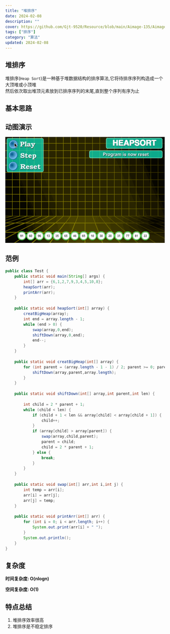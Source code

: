 ```yaml
---
title: "堆排序"
date: 2024-02-08
description: ""
cover: https://github.com/Gjt-9520/Resource/blob/main/Aimage-135/Aimage12.jpg?raw=true
tags: ["排序"]
category: "算法"
updated: 2024-02-08
---
```


## 堆排序

堆排序(`Heap Sort`)是一种基于堆数据结构的排序算法,它将待排序序列构造成一个大顶堆或小顶堆            
然后依次取出堆顶元素放到已排序序列的末尾,直到整个序列有序为止

## 基本思路



## 动图演示

![堆排序](../images/堆排序.png)

## 范例 

```java
public class Test {
    public static void main(String[] args) {
        int[] arr = {6,1,2,7,9,3,4,5,10,8};
        heapSort(arr);
        printArr(arr);
    }

    public static void heapSort(int[] array) {
        creatBigHeap(array);
        int end = array.length - 1;
        while (end > 0) {
            swap(array,0,end);
            shiftDown(array,0,end);
            end--;
        }
    }

    public static void creatBigHeap(int[] array) {
        for (int parent = (array.length - 1 - 1) / 2; parent >= 0; parent--) {
            shiftDown(array,parent,array.length);
        }
    }

    public static void shiftDown(int[] array,int parent,int len) {

        int child = 2 * parent + 1;
        while (child < len) {
            if (child + 1 < len && array[child] < array[child + 1]) {
                child++;
            }
            if (array[child] > array[parent]) {
                swap(array,child,parent);
                parent = child;
                child = 2 * parent + 1;
            } else {
                break;
            }
        }
    }

    public static void swap(int[] arr,int i,int j) {
        int temp = arr[i];
        arr[i] = arr[j];
        arr[j] = temp;
    }

    public static void printArr(int[] arr) {
        for (int i = 0; i < arr.length; i++) {
            System.out.print(arr[i] + " ");
        }
        System.out.println();
    }
}
```

## 复杂度

**时间复杂度: O(nlogn)**

**空间复杂度: O(1)**

## 特点总结

1. 堆排序效率很高
2. 堆排序是不稳定排序